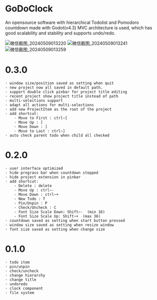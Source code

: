# GoDoClock
An opensource software with hierarchical Todolist and Pomodoro countdown made with Godot(v4.3)
MVC architecture is used, which has good scalability and stability and supports undo/redo.

![微信截图_20240509013220](https://github.com/JACKADUX/GoDoClock/assets/87265559/d7f54420-591a-4473-b5aa-c109358262f3)
![微信截图_20240509013241](https://github.com/JACKADUX/GoDoClock/assets/87265559/dea5be06-746b-4175-8c6d-930c84dac88e)
![微信截图_20240509013259](https://github.com/JACKADUX/GoDoClock/assets/87265559/6c8d0988-1cd1-4546-acf9-9c00d01ef561)



# 0.3.0
	· window size/position saved as setting when quit
	· new project now all saved in default path.
	· support double click pinbar for project title editing
	· recent project show project title instead of path
	· multi-selections support
	· adapt all actions for multi-selections
	· add new ProjectItem as the root of the project
	· add shortcut:
		· Move to First : ctrl~[
		· Move Up : [
		· Move Down : ]
		· Move to Last : ctrl~]
	· auto check parent todo when child all checked
		

# 0.2.0
	· user interface optimized
	· hide prograss bar when countdown stopped
	· hide project extension in pinbar
	· add shortcut:
		- Delete : delete
		- Move Up : ctrl~-
		- Move Down : ctrl~+
		- New Todo : T
		- Pin/Unpin : P
		- Check/Uncheck : C
		- Font Size Scale Down: Shift~-  (min 16)
		- Font Size Scale Up: Shift~+  (max 36)
	· countdown saved as setting when start button pressed
	· window size saved as setting when resize window
	· font size saved as setting when change size
 
# 0.1.0
	· todo item
	· pin/unpin
	· check/uncheck
	· change hierarchy
	· change title
	· undoredo
	· clock component
 	· file system
	
